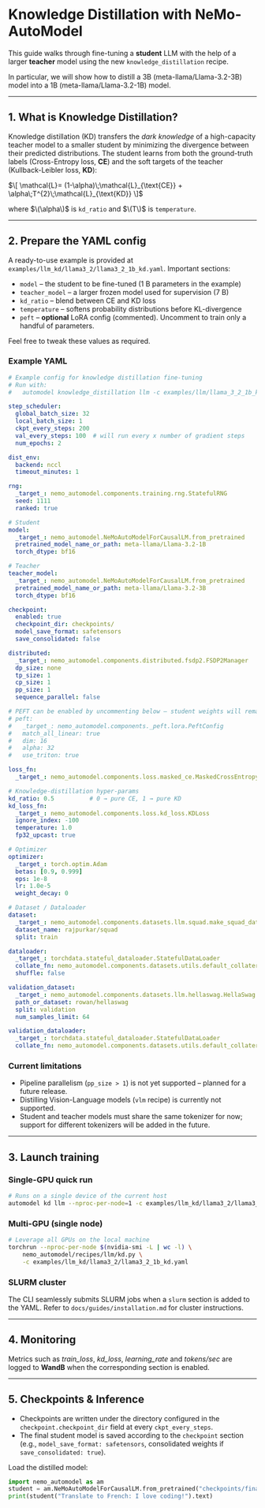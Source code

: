 # Knowledge Distillation with NeMo-AutoModel

This guide walks through fine-tuning a **student** LLM with the help of a
larger **teacher** model using the new `knowledge_distillation` recipe.

In particular, we will show how to distill a 3B (meta-llama/Llama-3.2-3B) model into a 1B (meta-llama/Llama-3.2-1B) model.

---

## 1. What is Knowledge Distillation?

Knowledge distillation (KD) transfers the *dark knowledge* of a high-capacity
teacher model to a smaller student by minimizing the divergence between their
predicted distributions.  The student learns from both the ground-truth labels
(Cross-Entropy loss, **CE**) and the soft targets of the teacher (Kullback-Leibler
loss, **KD**):

$\[ \mathcal{L}= (1-\alpha)\;\mathcal{L}_{\text{CE}} + \alpha\;T^{2}\;\mathcal{L}_{\text{KD}} \]$

where $\(\alpha\)$ is `kd_ratio` and $\(T\)$ is `temperature`.

---

## 2. Prepare the YAML config

A ready-to-use example is provided at
`examples/llm_kd/llama3_2/llama3_2_1b_kd.yaml`.  Important sections:

* `model` – the student to be fine-tuned (1 B parameters in the example)
* `teacher_model` – a larger frozen model used for supervision (7 B)
* `kd_ratio` – blend between CE and KD loss
* `temperature` – softens probability distributions before KL-divergence
* `peft` – **optional** LoRA config (commented). Uncomment to train only a
  handful of parameters.

Feel free to tweak these values as required.

### Example YAML

```yaml
# Example config for knowledge distillation fine-tuning
# Run with:
#   automodel knowledge_distillation llm -c examples/llm/llama_3_2_1b_kd.yaml

step_scheduler:
  global_batch_size: 32
  local_batch_size: 1
  ckpt_every_steps: 200
  val_every_steps: 100  # will run every x number of gradient steps
  num_epochs: 2

dist_env:
  backend: nccl
  timeout_minutes: 1

rng:
  _target_: nemo_automodel.components.training.rng.StatefulRNG
  seed: 1111
  ranked: true

# Student
model:
  _target_: nemo_automodel.NeMoAutoModelForCausalLM.from_pretrained
  pretrained_model_name_or_path: meta-llama/Llama-3.2-1B
  torch_dtype: bf16

# Teacher
teacher_model:
  _target_: nemo_automodel.NeMoAutoModelForCausalLM.from_pretrained
  pretrained_model_name_or_path: meta-llama/Llama-3.2-3B
  torch_dtype: bf16

checkpoint:
  enabled: true
  checkpoint_dir: checkpoints/
  model_save_format: safetensors
  save_consolidated: false

distributed:
  _target_: nemo_automodel.components.distributed.fsdp2.FSDP2Manager
  dp_size: none
  tp_size: 1
  cp_size: 1
  pp_size: 1
  sequence_parallel: false

# PEFT can be enabled by uncommenting below – student weights will remain small
# peft:
#   _target_: nemo_automodel.components._peft.lora.PeftConfig
#   match_all_linear: true
#   dim: 16
#   alpha: 32
#   use_triton: true

loss_fn:
  _target_: nemo_automodel.components.loss.masked_ce.MaskedCrossEntropy

# Knowledge-distillation hyper-params
kd_ratio: 0.5          # 0 → pure CE, 1 → pure KD
kd_loss_fn:
  _target_: nemo_automodel.components.loss.kd_loss.KDLoss
  ignore_index: -100
  temperature: 1.0
  fp32_upcast: true

# Optimizer
optimizer:
  _target_: torch.optim.Adam
  betas: [0.9, 0.999]
  eps: 1e-8
  lr: 1.0e-5
  weight_decay: 0

# Dataset / Dataloader
dataset:
  _target_: nemo_automodel.components.datasets.llm.squad.make_squad_dataset
  dataset_name: rajpurkar/squad
  split: train

dataloader:
  _target_: torchdata.stateful_dataloader.StatefulDataLoader
  collate_fn: nemo_automodel.components.datasets.utils.default_collater
  shuffle: false

validation_dataset:
  _target_: nemo_automodel.components.datasets.llm.hellaswag.HellaSwag
  path_or_dataset: rowan/hellaswag
  split: validation
  num_samples_limit: 64

validation_dataloader:
  _target_: torchdata.stateful_dataloader.StatefulDataLoader
  collate_fn: nemo_automodel.components.datasets.utils.default_collater
```

### Current limitations

* Pipeline parallelism (`pp_size > 1`) is not yet supported – planned for a future release.
* Distilling Vision-Language models (`vlm` recipe) is currently not supported.
* Student and teacher models must share the same tokenizer for now; support for different tokenizers will be added in the future.

---

## 3. Launch training

### Single-GPU quick run

```bash
# Runs on a single device of the current host
automodel kd llm --nproc-per-node=1 -c examples/llm_kd/llama3_2/llama3_2_1b_kd.yaml
```

### Multi-GPU (single node)

```bash
# Leverage all GPUs on the local machine
torchrun --nproc-per-node $(nvidia-smi -L | wc -l) \
    nemo_automodel/recipes/llm/kd.py \
    -c examples/llm_kd/llama3_2/llama3_2_1b_kd.yaml
```

### SLURM cluster

The CLI seamlessly submits SLURM jobs when a `slurm` section is added to the
YAML.  Refer to `docs/guides/installation.md` for cluster instructions.

---

## 4. Monitoring

Metrics such as *train_loss*, *kd_loss*, *learning_rate* and *tokens/sec* are
logged to **WandB** when the corresponding section is enabled.

---

## 5. Checkpoints & Inference

- Checkpoints are written under the directory configured in the `checkpoint.checkpoint_dir` field at every `ckpt_every_steps`.
- The final student model is saved according to the `checkpoint` section (e.g., `model_save_format: safetensors`, consolidated weights if `save_consolidated: true`).

Load the distilled model:

```python
import nemo_automodel as am
student = am.NeMoAutoModelForCausalLM.from_pretrained("checkpoints/final")
print(student("Translate to French: I love coding!").text)
```